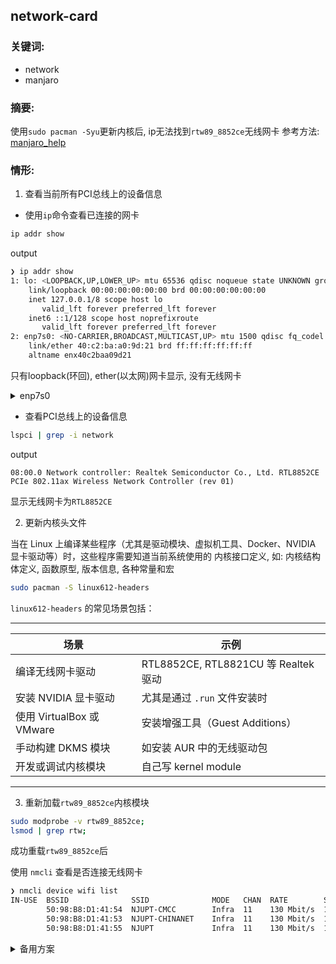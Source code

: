 ##  network-card

### 关键词: 
- network
- manjaro

### 摘要: 
使用```sudo pacman -Syu```更新内核后, ip无法找到```rtw89_8852ce```无线网卡
参考方法: [manjaro_help](https://forum.manjaro.org/t/wifi-device-not-found-after-upgrade/177672/15)
### 情形:
1. 查看当前所有PCI总线上的设备信息

- 使用```ip```命令查看已连接的网卡
```bash
ip addr show
```
output
```bash
❯ ip addr show
1: lo: <LOOPBACK,UP,LOWER_UP> mtu 65536 qdisc noqueue state UNKNOWN group default qlen 1000
    link/loopback 00:00:00:00:00:00 brd 00:00:00:00:00:00
    inet 127.0.0.1/8 scope host lo
       valid_lft forever preferred_lft forever
    inet6 ::1/128 scope host noprefixroute
       valid_lft forever preferred_lft forever
2: enp7s0: <NO-CARRIER,BROADCAST,MULTICAST,UP> mtu 1500 qdisc fq_codel state DOWN group default qlen 1000
    link/ether 40:c2:ba:a0:9d:21 brd ff:ff:ff:ff:ff:ff
    altname enx40c2baa09d21
```
只有loopback(环回), ether(以太网)网卡显示, 没有无线网卡

<details>
    <summary>enp7s0</summary>
        <ul>
	      <li>en： 表示Ethernet(以太网), 有线网卡</li>
          <li>wl: 表示无线网卡, 如wlp3s0</li>
        </ul>
</details>

- 查看PCI总线上的设备信息
```bash
lspci | grep -i network
```
output
```
08:00.0 Network controller: Realtek Semiconductor Co., Ltd. RTL8852CE PCIe 802.11ax Wireless Network Controller (rev 01)
```
显示无线网卡为```RTL8852CE```

2. 更新内核头文件

当在 Linux 上编译某些程序（尤其是驱动模块、虚拟机工具、Docker、NVIDIA 显卡驱动等）时，这些程序需要知道当前系统使用的 内核接口定义, 如: 内核结构体定义, 函数原型, 版本信息, 各种常量和宏
     
```bash
sudo pacman -S linux612-headers
```

`linux612-headers` 的常见场景包括：

---
| 场景 | 示例 |
|------|------|
| 编译无线网卡驱动 | RTL8852CE, RTL8821CU 等 Realtek 驱动 |
| 安装 NVIDIA 显卡驱动 | 尤其是通过 `.run` 文件安装时 |
| 使用 VirtualBox 或 VMware | 安装增强工具（Guest Additions） |
| 手动构建 DKMS 模块 | 如安装 AUR 中的无线驱动包 |
| 开发或调试内核模块 | 自己写 kernel module |
---

3. 重新加载```rtw89_8852ce```内核模块

```bash
sudo modprobe -v rtw89_8852ce;
lsmod | grep rtw;
```
成功重载```rtw89_8852ce```后

使用 ```nmcli``` 查看是否连接无线网卡

```bash
❯ nmcli device wifi list
IN-USE  BSSID              SSID              MODE   CHAN  RATE        SIGNAL  BARS  SECURITY
        50:98:B8:D1:41:54  NJUPT-CMCC        Infra  11    130 Mbit/s  100     ▂▄▆█  --
        50:98:B8:D1:41:53  NJUPT-CHINANET    Infra  11    130 Mbit/s  100     ▂▄▆█  --
        50:98:B8:D1:41:55  NJUPT             Infra  11    130 Mbit/s  100     ▂▄▆█  --
```

<details>
    <summary>备用方案</summary>
        <ul>
	      <li><strong>usb网卡</strong>：接入一个usb网卡</li>
          <li><strong>接入有线网</strong>: ...</li>
        </ul>
</details>